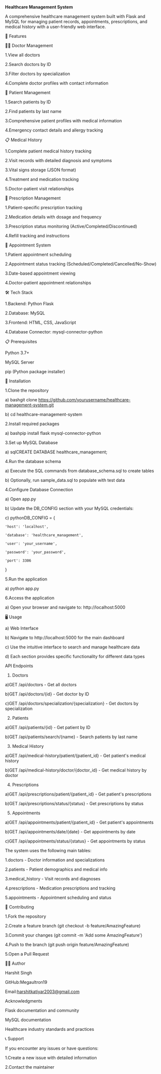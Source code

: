 **Healthcare Management System**

A comprehensive healthcare management system built with Flask and MySQL for managing patient records, appointments, prescriptions, and medical history with a user-friendly web interface.

🚀 Features 

👨‍⚕️ Doctor Management

1.View all doctors

2.Search doctors by ID

3.Filter doctors by specialization

4.Complete doctor profiles with contact information


👥 Patient Management

1.Search patients by ID

2.Find patients by last name

3.Comprehensive patient profiles with medical information

4.Emergency contact details and allergy tracking


📋 Medical History

1.Complete patient medical history tracking

2.Visit records with detailed diagnosis and symptoms

3.Vital signs storage (JSON format)

4.Treatment and medication tracking

5.Doctor-patient visit relationships


💊 Prescription Management

1.Patient-specific prescription tracking

2.Medication details with dosage and frequency

3.Prescription status monitoring (Active/Completed/Discontinued)

4.Refill tracking and instructions

📅 Appointment System

1.Patient appointment scheduling

2.Appointment status tracking (Scheduled/Completed/Cancelled/No-Show)

3.Date-based appointment viewing

4.Doctor-patient appointment relationships

🛠️ Tech Stack

1.Backend: Python Flask

2.Database: MySQL

3.Frontend: HTML, CSS, JavaScript

4.Database Connector: mysql-connector-python


📋 Prerequisites

Python 3.7+

MySQL Server

pip (Python package installer)

🔧 Installation

1.Clone the repository

a) bashgit clone https://github.com/yourusername/healthcare-management-system.git

b) cd healthcare-management-system

2.Install required packages

a) bashpip install flask mysql-connector-python

3.Set up MySQL Database

a) sqlCREATE DATABASE healthcare_management;

4.Run the database schema

a) Execute the SQL commands from database_schema.sql to create tables

b) Optionally, run sample_data.sql to populate with test data


4.Configure Database Connection

a) Open app.py

b) Update the DB_CONFIG section with your MySQL credentials:

c) pythonDB_CONFIG = {

    'host': 'localhost',
    
    'database': 'healthcare_management',
    
    'user': 'your_username',
    
    'password': 'your_password',
    
    'port': 3306
    
}


5.Run the application

a) python app.py

6.Access the application

a) Open your browser and navigate to: http://localhost:5000

🖥️ Usage

a) Web Interface

b) Navigate to http://localhost:5000 for the main dashboard

c) Use the intuitive interface to search and manage healthcare data

d) Each section provides specific functionality for different data types


API Endpoints

1. Doctors
   
a)GET /api/doctors - Get all doctors

b)GET /api/doctors/{id} - Get doctor by ID

c)GET /api/doctors/specialization/{specialization} - Get doctors by specialization


2. Patients

a)GET /api/patients/{id} - Get patient by ID

b)GET /api/patients/search/{name} - Search patients by last name


3. Medical History

a)GET /api/medical-history/patient/{patient_id} - Get patient's medical history

b)GET /api/medical-history/doctor/{doctor_id} - Get medical history by doctor


4. Prescriptions
   
a)GET /api/prescriptions/patient/{patient_id} - Get patient's prescriptions

b)GET /api/prescriptions/status/{status} - Get prescriptions by status


5. Appointments
   
a)GET /api/appointments/patient/{patient_id} - Get patient's appointments

b)GET /api/appointments/date/{date} - Get appointments by date

c)GET /api/appointments/status/{status} - Get appointments by status


The system uses the following main tables:

1.doctors - Doctor information and specializations

2.patients - Patient demographics and medical info

3.medical_history - Visit records and diagnoses

4.prescriptions - Medication prescriptions and tracking

5.appointments - Appointment scheduling and status



🤝 Contributing

1.Fork the repository

2.Create a feature branch (git checkout -b feature/AmazingFeature)

3.Commit your changes (git commit -m 'Add some AmazingFeature')

4.Push to the branch (git push origin feature/AmazingFeature)

5.Open a Pull Request


👨‍💻 Author

Harshit Singh

GitHub:Megaultron19 

Email:harshitkatiyar2003@gmail.com


Acknowledgments

Flask documentation and community

MySQL documentation

Healthcare industry standards and practices

📞 Support

If you encounter any issues or have questions:

1.Create a new issue with detailed information

2.Contact the maintainer

